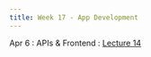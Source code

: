 ```yaml
---
title: Week 17 - App Development
---
```


Apr 6
: APIs & Frontend
  : [Lecture 14](../assets/lectures/lecture14/09_app_development_implement.pdf)
